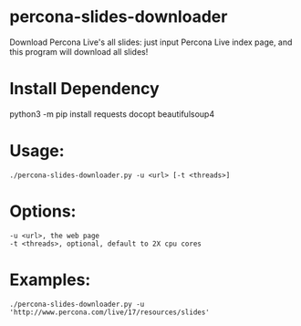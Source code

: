 # percona-slides-downloader
Download Percona Live's all slides: just input Percona Live index page, and this program will download all slides!
# Install Dependency
python3 -m pip install requests docopt beautifulsoup4
# Usage:
    ./percona-slides-downloader.py -u <url> [-t <threads>]

# Options:
    -u <url>, the web page
    -t <threads>, optional, default to 2X cpu cores

# Examples:
    ./percona-slides-downloader.py -u 'http://www.percona.com/live/17/resources/slides'
